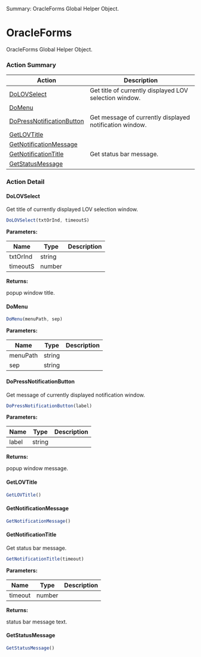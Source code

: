 Summary: OracleForms Global Helper Object.

# OracleForms

OracleForms Global Helper Object.






<!-- ============================== property summary ========================== -->

	
<!-- ============================== action summary ========================== -->



### Action Summary

|  **Action** | **Description** | 
| ----------- | --------------- |
|	[DoLOVSelect](#dolovselect) | Get title of currently displayed LOV selection window. |
|	[DoMenu](#domenu) |  |
|	[DoPressNotificationButton](#dopressnotificationbutton) | Get message of currently displayed notification window. |
|	[GetLOVTitle](#getlovtitle) |  |
|	[GetNotificationMessage](#getnotificationmessage) |  |
|	[GetNotificationTitle](#getnotificationtitle) | Get status bar message. |
|	[GetStatusMessage](#getstatusmessage) |  |




<!-- ============================== property detail ========================== -->
	
	
<!-- ============================== action detail ========================== -->
	
### Action Detail
		
<a name="DoLOVSelect"></a>    
#### DoLOVSelect

Get title of currently displayed LOV selection window.

```javascript
DoLOVSelect(txtOrInd, timeoutS) 
```


**Parameters:**

|	**Name** | **Type** | **Description** |
| ---------- | -------- | --------------- |
| txtOrInd | string |	 |
| timeoutS | number |	 |




**Returns:**

popup window title.



<a name="see.also.oracleforms.dolovselect"></a>

<a name="DoMenu"></a>    
#### DoMenu



```javascript
DoMenu(menuPath, sep) 
```


**Parameters:**

|	**Name** | **Type** | **Description** |
| ---------- | -------- | --------------- |
| menuPath | string |	 |
| sep | string |	 |





<a name="see.also.oracleforms.domenu"></a>

<a name="DoPressNotificationButton"></a>    
#### DoPressNotificationButton

Get message of currently displayed notification window.

```javascript
DoPressNotificationButton(label) 
```


**Parameters:**

|	**Name** | **Type** | **Description** |
| ---------- | -------- | --------------- |
| label | string |	 |




**Returns:**

popup window message.



<a name="see.also.oracleforms.dopressnotificationbutton"></a>

<a name="GetLOVTitle"></a>    
#### GetLOVTitle



```javascript
GetLOVTitle() 
```





<a name="see.also.oracleforms.getlovtitle"></a>

<a name="GetNotificationMessage"></a>    
#### GetNotificationMessage



```javascript
GetNotificationMessage() 
```





<a name="see.also.oracleforms.getnotificationmessage"></a>

<a name="GetNotificationTitle"></a>    
#### GetNotificationTitle

Get status bar message.

```javascript
GetNotificationTitle(timeout) 
```


**Parameters:**

|	**Name** | **Type** | **Description** |
| ---------- | -------- | --------------- |
| timeout | number |	 |




**Returns:**

status bar message text.



<a name="see.also.oracleforms.getnotificationtitle"></a>

<a name="GetStatusMessage"></a>    
#### GetStatusMessage



```javascript
GetStatusMessage() 
```





<a name="see.also.oracleforms.getstatusmessage"></a>

	

